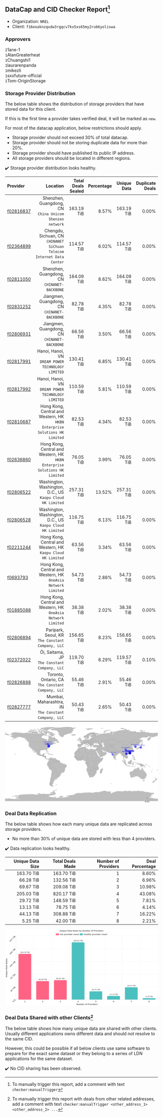 ## DataCap and CID Checker Report[^1]
 - Organization: `NREL`
 - Client: `f16eoaknzqxdw3rgqcv7kx5xs65my2rub6yoliswa`
### Approvers
`2`1ane-1<br/>`1`AlanGreaterheat<br/>`1`Chuangshi1<br/>`1`laurarenpanda<br/>`1`mikezli<br/>`1`sxxfuture-official<br/>`1`Tom-OriginStorage


### Storage Provider Distribution
The below table shows the distribution of storage providers that have stored data for this client.

If this is the first time a provider takes verified deal, it will be marked as `new`.

For most of the datacap application, below restrictions should apply.
 - Storage provider should not exceed 30% of total datacap.
 - Storage provider should not be storing duplicate data for more than 20%.
 - Storage provider should have published its public IP address.
 - All storage providers should be located in different regions.

✔️ Storage provider distribution looks healthy.

| Provider                                              |                                                                      Location | Total Deals Sealed | Percentage | Unique Data | Duplicate Deals |
| :---------------------------------------------------- | ----------------------------------------------------------------------------: | -----------------: | ---------: | ----------: | --------------: |
| [f02816837](https://filfox.info/en/address/f02816837) |                    Shenzhen, Guangdong, CN<br/>`China Unicom Shenzen network` |         163.19 TiB |      8.57% |  163.19 TiB |           0.00% |
| [f02364899](https://filfox.info/en/address/f02364899) |      Chengdu, Sichuan, CN<br/>`CHINANET SiChuan Telecom Internet Data Center` |         114.57 TiB |      6.02% |  114.57 TiB |           0.00% |
| [f02811050](https://filfox.info/en/address/f02811050) |                               Shenzhen, Guangdong, CN<br/>`CHINANET-BACKBONE` |         164.09 TiB |      8.62% |  164.09 TiB |           0.00% |
| [f02831252](https://filfox.info/en/address/f02831252) |                               Jiangmen, Guangdong, CN<br/>`CHINANET-BACKBONE` |          82.78 TiB |      4.35% |   82.78 TiB |           0.00% |
| [f02806931](https://filfox.info/en/address/f02806931) |                               Jiangmen, Guangdong, CN<br/>`CHINANET-BACKBONE` |          66.56 TiB |      3.50% |   66.56 TiB |           0.00% |
| [f02817991](https://filfox.info/en/address/f02817991) |                         Hanoi, Hanoi, VN<br/>`DREAM POWER TECHNOLOGY LIMITED` |         130.41 TiB |      6.85% |  130.41 TiB |           0.00% |
| [f02817992](https://filfox.info/en/address/f02817992) |                         Hanoi, Hanoi, VN<br/>`DREAM POWER TECHNOLOGY LIMITED` |         110.59 TiB |      5.81% |  110.59 TiB |           0.00% |
| [f02810687](https://filfox.info/en/address/f02810687) | Hong Kong, Central and Western, HK<br/>`HKBN Enterprise Solutions HK Limited` |          82.53 TiB |      4.34% |   82.53 TiB |           0.00% |
| [f02636860](https://filfox.info/en/address/f02636860) | Hong Kong, Central and Western, HK<br/>`HKBN Enterprise Solutions HK Limited` |          76.05 TiB |      3.99% |   76.05 TiB |           0.00% |
| [f02806522](https://filfox.info/en/address/f02806522) |                 Washington, Washington, D.C., US<br/>`Kaopu Cloud HK Limited` |         257.31 TiB |     13.52% |  257.31 TiB |           0.00% |
| [f02806528](https://filfox.info/en/address/f02806528) |                 Washington, Washington, D.C., US<br/>`Kaopu Cloud HK Limited` |         116.75 TiB |      6.13% |  116.75 TiB |           0.00% |
| [f02211244](https://filfox.info/en/address/f02211244) |               Hong Kong, Central and Western, HK<br/>`Kaopu Cloud HK Limited` |          63.56 TiB |      3.34% |   63.56 TiB |           0.00% |
| [f0693793](https://filfox.info/en/address/f0693793)   |              Hong Kong, Central and Western, HK<br/>`OneAsia Network Limited` |          54.73 TiB |      2.88% |   54.73 TiB |           0.00% |
| [f01885088](https://filfox.info/en/address/f01885088) |              Hong Kong, Central and Western, HK<br/>`OneAsia Network Limited` |          38.38 TiB |      2.02% |   38.38 TiB |           0.00% |
| [f02806894](https://filfox.info/en/address/f02806894) |                           Paripark, Seoul, KR<br/>`The Constant Company, LLC` |         156.65 TiB |      8.23% |  156.65 TiB |           0.00% |
| [f02372022](https://filfox.info/en/address/f02372022) |                               Ōi, Saitama, JP<br/>`The Constant Company, LLC` |         119.70 TiB |      6.29% |  119.57 TiB |           0.10% |
| [f02826888](https://filfox.info/en/address/f02826888) |                          Toronto, Ontario, CA<br/>`The Constant Company, LLC` |          55.46 TiB |      2.91% |   55.46 TiB |           0.00% |
| [f02827777](https://filfox.info/en/address/f02827777) |                       Mumbai, Maharashtra, IN<br/>`The Constant Company, LLC` |          50.43 TiB |      2.65% |   50.43 TiB |           0.00% |

<img src="https://raw.githubusercontent.com/data-preservation-programs/filplus-checker-assets/main/filecoin-project/filecoin-plus-large-datasets/issues/2117/1701846565644.png"/>

### Deal Data Replication
The below table shows how each many unique data are replicated across storage providers.

- No more than 30% of unique data are stored with less than 4 providers.

✔️ Data replication looks healthy.

| Unique Data Size | Total Deals Made | Number of Providers | Deal Percentage |
| ---------------: | ---------------: | ------------------: | --------------: |
|       163.70 TiB |       163.70 TiB |                   1 |           8.60% |
|        66.28 TiB |       132.56 TiB |                   2 |           6.96% |
|        69.67 TiB |       209.08 TiB |                   3 |          10.98% |
|       205.03 TiB |       820.17 TiB |                   4 |          43.08% |
|        29.72 TiB |       148.59 TiB |                   5 |           7.81% |
|        13.13 TiB |        78.75 TiB |                   6 |           4.14% |
|        44.13 TiB |       308.88 TiB |                   7 |          16.22% |
|         5.25 TiB |        42.00 TiB |                   8 |           2.21% |

<img src="https://raw.githubusercontent.com/data-preservation-programs/filplus-checker-assets/main/filecoin-project/filecoin-plus-large-datasets/issues/2117/1701846566293.png"/>

### Deal Data Shared with other Clients[^3]
The below table shows how many unique data are shared with other clients.
Usually different applications owns different data and should not resolve to the same CID.

However, this could be possible if all below clients use same software to prepare for the exact same dataset or they belong to a series of LDN applications for the same dataset.

✔️ No CID sharing has been observed.

[^1]: To manually trigger this report, add a comment with text `checker:manualTrigger`

[^2]: Deals from those addresses are combined into this report as they are specified with `checker:manualTrigger`

[^3]: To manually trigger this report with deals from other related addresses, add a comment with text `checker:manualTrigger <other_address_1> <other_address_2> ...`
